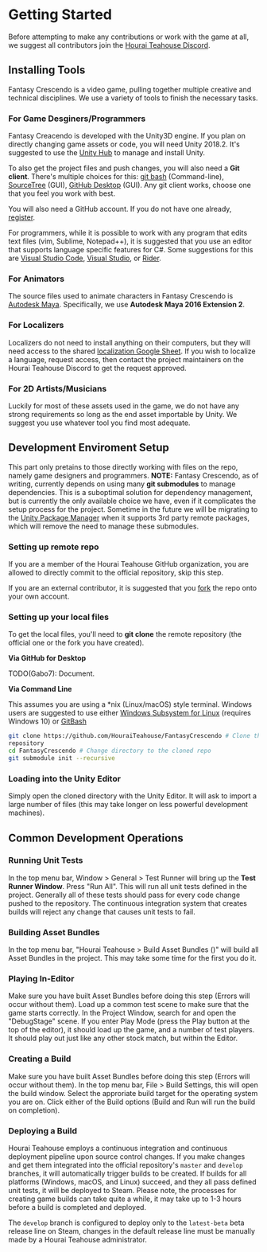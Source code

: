 # Getting Started
Before attempting to make any contributions or work with the game at all, we suggest all contributors join the [Hourai Teahouse Discord](https://discord.gg/VuZhs9V).

## Installing Tools
Fantasy Crescendo is a video game, pulling together multiple creative and technical disciplines. We use a variety of tools to finish the necessary tasks.

### For Game Desginers/Programmers
Fantasy Creacendo is developed with the Unity3D engine. If you plan on directly changing game assets or code, you will need Unity 2018.2. It's suggested to use the [Unity Hub](https://forum.unity.com/threads/unity-hub-preview-0-18-1-is-now-available.539353/) to manage and install Unity.

To also get the project files and push changes, you will also need a **Git client**. There's multiple choices for this: [git bash](https://git-scm.com/) (Command-line), [SourceTree](https://www.sourcetreeapp.com/) (GUI), [GitHub Desktop](https://desktop.github.com/) (GUI). Any git client works, choose one that you feel you work with best.

You will also need a GitHub account. If you do not have one already, [register](https://github.com/join).

For programmers, while it is possible to work with any program that edits text files (vim, Sublime, Notepad++), it is suggested that you use an editor that supports language specific features for C#. Some suggestions for this are [Visual Studio Code](https://code.visualstudio.com/), [Visual Studio](https://visualstudio.microsoft.com/), or [Rider](https://www.jetbrains.com/rider/).

### For Animators
The source files used to animate characters in Fantasy Crescendo is [Autodesk Maya](https://www.autodesk.com/products/maya/overview). Specifically, we use **Autodesk Maya 2016 Extension 2**. 

### For Localizers
Localizers do not need to install anything on their computers, but they will need access to the shared [localization Google Sheet](https://docs.google.com/spreadsheets/d/10FN34rosfGUNap72iH8PPLmM2yZ8_Wv_cFdtXx2IsTk/edit?usp=sharing). If you wish to localize a language, request access, then contact the project maintainers on the Hourai Teahouse Discord to get the request approved.

### For 2D Artists/Musicians
Luckily for most of these assets used in the game, we do not have any strong requirements so long as the end asset importable by Unity. We suggest you use whatever tool you find most adequate.

## Development Enviroment Setup
This part only pretains to those directly working with files on the repo, namely game designers and programmers. **NOTE:** Fantasy Crescendo, as of writing, currently depends on using many **git
submodules** to manage dependencies. This is a suboptimal solution for
dependency management, but is currently the only available choice we have, even
if it complicates the setup process for the project. Sometime in the future we
will be migrating to the [Unity Package
Manager](https://docs.unity3d.com/Packages/com.unity.package-manager-ui@1.8/manual/index.html)
when it supports 3rd party remote packages, which will remove the need to manage
these submodules.

### Setting up remote repo

If you are a member of the Hourai Teahouse GitHub organization, you are allowed
to directly commit to the official repository, skip this step.

If you are an external contributor, it is suggested that you
[fork](https://help.github.com/articles/fork-a-repo/) the repo onto your own
account.

### Setting up your local files

To get the local files, you'll need to **git clone** the remote repository (the
official one or the fork you have created).

**Via GitHub for Desktop**

TODO(Gabo7): Document.

**Via Command Line**

This assumes you are using a \*nix (Linux/macOS) style terminal. Windows users
are suggested to use either [Windows Subsystem for
Linux](https://docs.microsoft.com/en-us/windows/wsl/install-win10) (requires
Windows 10) or [GitBash](https://git-scm.com/downloads) 

```bash
git clone https://github.com/HouraiTeahouse/FantasyCrescendo # Clone the
repository
cd FantasyCrescendo # Change directory to the cloned repo
git submodule init --recursive
```

### Loading into the Unity Editor
Simply open the cloned directory with the Unity Editor. It will ask to import a large number of files (this may take longer on less powerful development machines).

## Common Development Operations

### Running Unit Tests
In the top menu bar, Window > General > Test Runner will bring up the **Test Runner Window**. Press "Run All". This will run all unit tests defined in the project. Generally all of these tests should pass for every code change pushed to the repository. The continuous integration system that creates builds will reject any change that causes unit tests to fail.

### Building Asset Bundles
In the top menu bar, "Hourai Teahouse > Build Asset Bundles (<Your OS>)" will build all Asset Bundles in the project. This may take some time for the first you do it.

### Playing In-Editor
Make sure you have built Asset Bundles before doing this step (Errors will occur without them). Load up a common test scene to make sure that the game starts correctly. In the Project Window, search for and open the "DebugStage" scene. If you enter Play Mode (press the Play button at the top of the editor), it should load up the game, and a number of test players. It should play out just like any other stock match, but within the Editor.

### Creating a Build
Make sure you have built Asset Bundles before doing this step (Errors will occur without them). In the top menu bar, File > Build Settings, this will open the build window. Select the approriate build target for the operating system you are on. Click either of the Build options (Build and Run will run the build on completion).

### Deploying a Build
Hourai Teahouse employs a continuous integration and continuous deployment pipeline upon source control changes. If you make changes and get them integrated into the official repository's `master` and `develop` branches, it will automatically trigger builds to be created. If builds for all platforms (Windows, macOS, and Linux) succeed, and they all pass defined unit tests, it will be deployed to Steam. Please note, the processes for creating game builds can take quite a while, it may take up to 1-3 hours before a build is completed and deployed.

The `develop` branch is configured to deploy only to the `latest-beta` beta release line on Steam, changes in the default release line must be manually made by a Hourai Teahouse administrator.